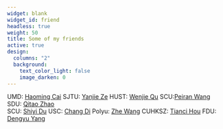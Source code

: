 ```yaml
---
widget: blank
widget_id: friend
headless: true
weight: 50
title: Some of my friends
active: true
design:
  columns: "2"
  background:
    text_color_light: false
    image_darken: 0
---
```

UMD: [Haoming Cai](https://haomingcai.github.io/)  SJTU: [Yanjie Ze](https://yanjieze.com/) HUST: [Wenjie Qu](http://quwenjie.github.io/) SCU:[Peiran Wang](https://whilebug.github.io/) SDU: [Qitao Zhao](https://qitaozhao.github.io)  \
SCU: [Shiyi Du](https://zoedsy.github.io/)  USC: [Chang Di](https://boese0601.github.io/)   Polyu: [Zhe Wang](https://zhe-wang0018.github.io/) CUHKSZ: [Tianci Hou](https://haomingcai.github.io/) FDU: [Dengyu Yang](http://abluecat123.github.io/)